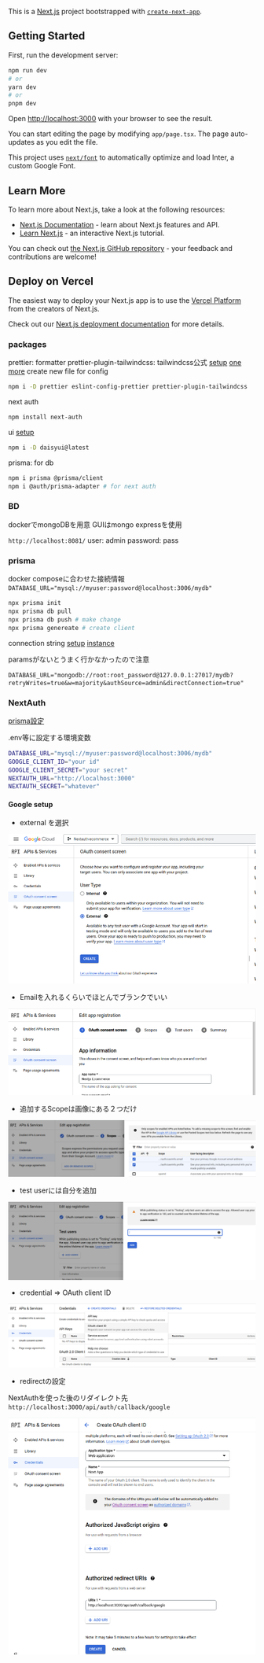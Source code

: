 This is a [Next.js](https://nextjs.org/) project bootstrapped with [`create-next-app`](https://github.com/vercel/next.js/tree/canary/packages/create-next-app).

## Getting Started

First, run the development server:

```bash
npm run dev
# or
yarn dev
# or
pnpm dev
```

Open [http://localhost:3000](http://localhost:3000) with your browser to see the result.

You can start editing the page by modifying `app/page.tsx`. The page auto-updates as you edit the file.

This project uses [`next/font`](https://nextjs.org/docs/basic-features/font-optimization) to automatically optimize and load Inter, a custom Google Font.

## Learn More

To learn more about Next.js, take a look at the following resources:

- [Next.js Documentation](https://nextjs.org/docs) - learn about Next.js features and API.
- [Learn Next.js](https://nextjs.org/learn) - an interactive Next.js tutorial.

You can check out [the Next.js GitHub repository](https://github.com/vercel/next.js/) - your feedback and contributions are welcome!

## Deploy on Vercel

The easiest way to deploy your Next.js app is to use the [Vercel Platform](https://vercel.com/new?utm_medium=default-template&filter=next.js&utm_source=create-next-app&utm_campaign=create-next-app-readme) from the creators of Next.js.

Check out our [Next.js deployment documentation](https://nextjs.org/docs/deployment) for more details.

### packages

prettier: formatter
prettier-plugin-tailwindcss: tailwindcss公式
[setup](https://github.com/tailwindlabs/prettier-plugin-tailwindcss)
[one more](https://nextjs.org/docs/pages/building-your-application/configuring/eslint#usage-with-other-tools)
create new file for config

```sh
npm i -D prettier eslint-config-prettier prettier-plugin-tailwindcss
```

next auth

```sh
npm install next-auth
```

ui
[setup](https://daisyui.com/docs/install/)

```sh
npm i -D daisyui@latest
```

prisma: for db

```sh
npm i prisma @prisma/client
npm i @auth/prisma-adapter # for next auth
```

### BD

dockerでmongoDBを用意
GUIはmongo expressを使用

`http://localhost:8081/`
user: admin
password: pass

### prisma

docker composeに合わせた接続情報
`DATABASE_URL="mysql://myuser:password@localhost:3006/mydb"`

```sh
npx prisma init
npx prisma db pull
npx prisma db push # make change
npx prisma genereate # create client
```

connection string
[setup](https://www.prisma.io/docs/concepts/database-connectors/mongodb)
[instance](https://vercel.com/guides/nextjs-prisma-postgres#step-4.-install-and-generate-prisma-client)

paramsがないとうまく行かなかったので注意

```.env
DATABASE_URL="mongodb://root:root_password@127.0.0.1:27017/mydb?retryWrites=true&w=majority&authSource=admin&directConnection=true"
```

### NextAuth

[prisma設定](https://next-auth.js.org/v3/adapters/prisma#setup)

.env等に設定する環境変数

```sh
DATABASE_URL="mysql://myuser:password@localhost:3006/mydb"
GOOGLE_CLIENT_ID="your id"
GOOGLE_CLIENT_SECRET="your secret"
NEXTAUTH_URL="http://localhost:3000"
NEXTAUTH_SECRET="whatever"
```

#### Google setup

- external を選択

![external](./images/oauth_consent.png)

- Emailを入れるくらいでほとんでブランクでいい

![add app name](./images/appname.png)

- 追加するScopeは画像にある２つだけ

![scope](./images/scope.png)

- test userには自分を追加

![testuser](./images/testuser.png)

- credential => OAuth client ID

![oauth](./images/oauth.png)

- redirectの設定

NextAuthを使った後のリダイレクト先
`http://localhost:3000/api/auth/callback/google`

![redirect](./images/redirect.png)
